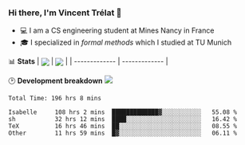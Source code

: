 ### Hi there, I'm Vincent Trélat 👋
 - 💻 I am a CS engineering student at Mines Nancy in France
 - 🎓 I specialized in *formal methods* which I studied at TU Munich

📊 **Stats**
| <img align="center" src="https://readme-stats.clckblog.space/api?username=VTrelat&show_icons=true&include_all_commits=true&theme=tokyonight&hide_border=true" /> | <img align="center" src="https://readme-stats.clckblog.space/api/top-langs/?username=VTrelat&layout=compact&theme=tokyonight&hide_border=true" /> |
| ------------- | ------------- |

🕑 **Development breakdown** ![](https://wakatime.com/badge/user/8d0110fb-6b70-4990-ab86-45c404715c2b.svg)
<!--START_SECTION:waka-->

```text
Total Time: 196 hrs 8 mins

Isabelle     108 hrs 2 mins  █████████████▓░░░░░░░░░░░   55.08 %
sh           32 hrs 12 mins  ████░░░░░░░░░░░░░░░░░░░░░   16.42 %
TeX          16 hrs 46 mins  ██░░░░░░░░░░░░░░░░░░░░░░░   08.55 %
Other        11 hrs 59 mins  █▓░░░░░░░░░░░░░░░░░░░░░░░   06.11 %
```

<!--END_SECTION:waka-->
